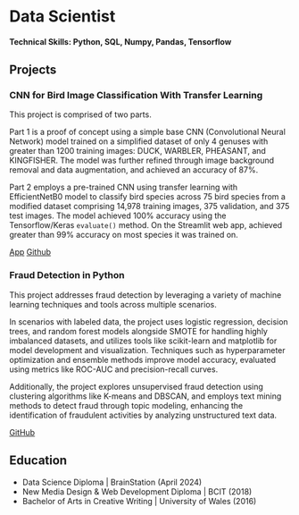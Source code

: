 # Data Scientist

#### Technical Skills: Python, SQL, Numpy, Pandas, Tensorflow 

## Projects

### CNN for Bird Image Classification With Transfer Learning
This project is comprised of two parts.

Part 1 is a proof of concept using a simple base CNN (Convolutional Neural Network) model trained on a simplified dataset of only 4 genuses with greater than 1200 training images: DUCK, WARBLER, PHEASANT, and KINGFISHER. The model was further refined through image background removal and data augmentation, and achieved an accuracy of 87%. 

Part 2 employs a pre-trained CNN using transfer learning with EfficientNetB0 model to classify bird species across 75 bird species from a modified dataset comprising 14,978 training images, 375 validation, and 375 test images. The model achieved 100% accuracy using the Tensorflow/Keras `evaluate()` method. On the Streamlit web app, achieved greater than 99% accuracy on most species it was trained on. 


[App](duck-duck-choose.streamlit.app/)
[Github](https://github.com/LarissaHuang/capstone_project)

### Fraud Detection in Python
This project addresses fraud detection by leveraging a variety of machine learning techniques and tools across multiple scenarios. 

In scenarios with labeled data, the project uses logistic regression, decision trees, and random forest models alongside SMOTE for handling highly imbalanced datasets, and utilizes tools like scikit-learn and matplotlib for model development and visualization. Techniques such as hyperparameter optimization and ensemble methods improve model accuracy, evaluated using metrics like ROC-AUC and precision-recall curves. 

Additionally, the project explores unsupervised fraud detection using clustering algorithms like K-means and DBSCAN, and employs text mining methods to detect fraud through topic modeling, enhancing the identification of fraudulent activities by analyzing unstructured text data.

[GitHub](https://github.com/LarissaHuang/Fraud-Detection-Python)

## Education
- Data Science Diploma | BrainStation (April 2024)
- New Media Design & Web Development Diploma | BCIT (2018)
- Bachelor of Arts in Creative Writing | University of Wales (2016)


